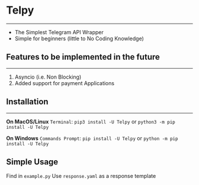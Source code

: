 # Telpy
*****
- The Simplest Telegram API Wrapper
- Simple for beginners (little to No Coding Knowledge)

## Features to be implemented in the future
******
1. Asyncio (i.e. Non Blocking)
2. Added support for payment Applications

## Installation
******
**On MacOS/Linux** `Terminal`:
`pip3 install -U Telpy`
or
`python3 -m pip install -U Telpy`

**On Windows** `Commands Prompt`:
`pip install -U Telpy`
or
`python -m pip install -U Telpy`

## Simple Usage
Find in `example.py`
Use `response.yaml` as a response template
